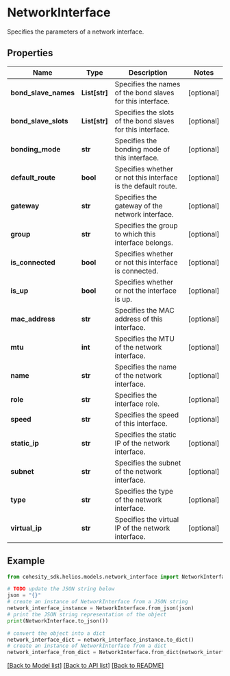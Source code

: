 # NetworkInterface

Specifies the parameters of a network interface.

## Properties

Name | Type | Description | Notes
------------ | ------------- | ------------- | -------------
**bond_slave_names** | **List[str]** | Specifies the names of the bond slaves for this interface. | [optional] 
**bond_slave_slots** | **List[str]** | Specifies the slots of the bond slaves for this interface. | [optional] 
**bonding_mode** | **str** | Specifies the bonding mode of this interface. | [optional] 
**default_route** | **bool** | Specifies whether or not this interface is the default route. | [optional] 
**gateway** | **str** | Specifies the gateway of the network interface. | [optional] 
**group** | **str** | Specifies the group to which this interface belongs. | [optional] 
**is_connected** | **bool** | Specifies whether or not this interface is connected. | [optional] 
**is_up** | **bool** | Specifies whether or not the interface is up. | [optional] 
**mac_address** | **str** | Specifies the MAC address of this interface. | [optional] 
**mtu** | **int** | Specifies the MTU of the network interface. | [optional] 
**name** | **str** | Specifies the name of the network interface. | [optional] 
**role** | **str** | Specifies the interface role. | [optional] 
**speed** | **str** | Specifies the speed of this interface. | [optional] 
**static_ip** | **str** | Specifies the static IP of the network interface. | [optional] 
**subnet** | **str** | Specifies the subnet of the network interface. | [optional] 
**type** | **str** | Specifies the type of the network interface. | [optional] 
**virtual_ip** | **str** | Specifies the virtual IP of the network interface. | [optional] 

## Example

```python
from cohesity_sdk.helios.models.network_interface import NetworkInterface

# TODO update the JSON string below
json = "{}"
# create an instance of NetworkInterface from a JSON string
network_interface_instance = NetworkInterface.from_json(json)
# print the JSON string representation of the object
print(NetworkInterface.to_json())

# convert the object into a dict
network_interface_dict = network_interface_instance.to_dict()
# create an instance of NetworkInterface from a dict
network_interface_from_dict = NetworkInterface.from_dict(network_interface_dict)
```
[[Back to Model list]](../README.md#documentation-for-models) [[Back to API list]](../README.md#documentation-for-api-endpoints) [[Back to README]](../README.md)


